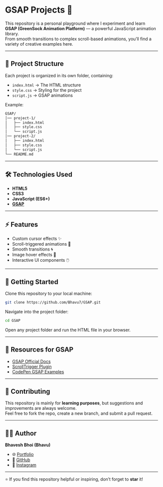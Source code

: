 # GSAP Projects 🚀

This repository is a personal playground where I experiment and learn **GSAP (GreenSock Animation Platform)** — a powerful JavaScript animation library.  
From smooth transitions to complex scroll-based animations, you’ll find a variety of creative examples here.

---

## 📂 Project Structure
Each project is organized in its own folder, containing:
- `index.html` → The HTML structure
- `style.css` → Styling for the project
- `script.js` → GSAP animations

Example:
```bash
GSAP/
│── project-1/
│   ├── index.html
│   ├── style.css
│   └── script.js
│── project-2/
│   ├── index.html
│   ├── style.css
│   └── script.js
└── README.md
```

---

## 🛠️ Technologies Used
- **HTML5**
- **CSS3**
- **JavaScript (ES6+)**
- **[GSAP](https://greensock.com/gsap/)**

---

## ⚡ Features
- Custom cursor effects ✨
- Scroll-triggered animations 🎢
- Smooth transitions 🌀
- Image hover effects 🎨
- Interactive UI components 🖱️

---

## 🚀 Getting Started
Clone this repository to your local machine:
```bash
git clone https://github.com/Bhavu7/GSAP.git
```

Navigate into the project folder:
```bash
cd GSAP
```

Open any project folder and run the HTML file in your browser.

---

## 📖 Resources for GSAP
- [GSAP Official Docs](https://greensock.com/docs/)
- [ScrollTrigger Plugin](https://greensock.com/scrolltrigger/)
- [CodePen GSAP Examples](https://codepen.io/collection/AEbNLd/)

---

## 🤝 Contributing
This repository is mainly for **learning purposes**, but suggestions and improvements are always welcome.  
Feel free to fork the repo, create a new branch, and submit a pull request.

---

## 🧑‍💻 Author
**Bhavesh Bhoi (Bhavu)**  
- 🌐 [Portfolio](https://developer-bhavesh.netlify.app)  
- 🐙 [GitHub](https://github.com/Bhavu7)  
- 📸 [Instagram](https://www.instagram.com/developer_bhavesh)  

---

⭐ If you find this repository helpful or inspiring, don’t forget to **star** it!
